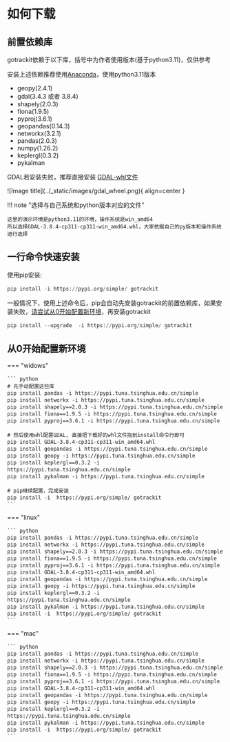 # 如何下载

[Anaconda]: https://www.anaconda.com/download
[GDAL-whl文件]: https://github.com/cgohlke/geospatial-wheels/releases

## 前置依赖库
gotrackit依赖于以下库，括号中为作者使用版本(基于python3.11)，仅供参考

安装上述依赖推荐使用[Anaconda]，使用python3.11版本

- geopy(2.4.1)
- gdal(3.4.3 或者 3.8.4)
- shapely(2.0.3)
- fiona(1.9.5)
- pyproj(3.6.1)
- geopandas(0.14.3)
- networkx(3.2.1)
- pandas(2.0.3)
- numpy(1.26.2)
- keplergl(0.3.2)
- pykalman

GDAL若安装失败，推荐直接安装 [GDAL-whl文件]

<div class="gdal-whl" markdown>
![Image title](../_static/images/gdal_wheel.png){ align=center }
</div>

!!! note "选择与自己系统和python版本对应的文件"

    这里的演示环境是python3.11的环境，操作系统是win_amd64
    所以选择GDAL-3.8.4-cp311-cp311-win_amd64.whl，大家依据自己的py版本和操作系统进行选择



## 一行命令快速安装

使用pip安装:

``` py title="使用pip安装"
pip install -i https://pypi.org/simple/ gotrackit
```

一般情况下，使用上述命令后，pip会自动先安装gotrackit的前置依赖库，如果安装失败，[请尝试从0开始配置新环境](#从0开始配置新环境)，再安装gotrackit

``` py title="已经安装好gotrackit，升级版本可以使用以下命令"
pip install --upgrade  -i https://pypi.org/simple/ gotrackit
```

<a id="从0开始配置新环境"></a>
## 从0开始配置新环境

=== "widows"

    ``` python
    # 先手动配置这些库
    pip install pandas -i https://pypi.tuna.tsinghua.edu.cn/simple
    pip install networkx -i https://pypi.tuna.tsinghua.edu.cn/simple
    pip install shapely==2.0.3 -i https://pypi.tuna.tsinghua.edu.cn/simple
    pip install fiona==1.9.5 -i https://pypi.tuna.tsinghua.edu.cn/simple
    pip install pyproj==3.6.1 -i https://pypi.tuna.tsinghua.edu.cn/simple
    
    # 然后使用whl配置GDAL, 直接把下载好的whl文件拖到install命令行即可 
    pip install GDAL-3.8.4-cp311-cp311-win_amd64.whl
    pip install geopandas -i https://pypi.tuna.tsinghua.edu.cn/simple
    pip install geopy -i https://pypi.tuna.tsinghua.edu.cn/simple
    pip install keplergl==0.3.2 -i https://pypi.tuna.tsinghua.edu.cn/simple
    pip install pykalman -i https://pypi.tuna.tsinghua.edu.cn/simple
    
    # pip继续配置，完成安装
    pip install -i  https://pypi.org/simple/ gotrackit
    ```

=== "linux"

    ``` python
    pip install pandas -i https://pypi.tuna.tsinghua.edu.cn/simple
    pip install networkx -i https://pypi.tuna.tsinghua.edu.cn/simple
    pip install shapely==2.0.3 -i https://pypi.tuna.tsinghua.edu.cn/simple
    pip install fiona==1.9.5 -i https://pypi.tuna.tsinghua.edu.cn/simple
    pip install pyproj==3.6.1 -i https://pypi.tuna.tsinghua.edu.cn/simple
    pip install GDAL-3.8.4-cp311-cp311-win_amd64.whl
    pip install geopandas -i https://pypi.tuna.tsinghua.edu.cn/simple
    pip install geopy -i https://pypi.tuna.tsinghua.edu.cn/simple
    pip install keplergl==0.3.2 -i https://pypi.tuna.tsinghua.edu.cn/simple
    pip install pykalman -i https://pypi.tuna.tsinghua.edu.cn/simple
    pip install -i  https://pypi.org/simple/ gotrackit
    ```

=== "mac"

    ``` python
    pip install pandas -i https://pypi.tuna.tsinghua.edu.cn/simple
    pip install networkx -i https://pypi.tuna.tsinghua.edu.cn/simple
    pip install shapely==2.0.3 -i https://pypi.tuna.tsinghua.edu.cn/simple
    pip install fiona==1.9.5 -i https://pypi.tuna.tsinghua.edu.cn/simple
    pip install pyproj==3.6.1 -i https://pypi.tuna.tsinghua.edu.cn/simple
    pip install GDAL-3.8.4-cp311-cp311-win_amd64.whl
    pip install geopandas -i https://pypi.tuna.tsinghua.edu.cn/simple
    pip install geopy -i https://pypi.tuna.tsinghua.edu.cn/simple
    pip install keplergl==0.3.2 -i https://pypi.tuna.tsinghua.edu.cn/simple
    pip install pykalman -i https://pypi.tuna.tsinghua.edu.cn/simple
    pip install -i  https://pypi.org/simple/ gotrackit
    ```


